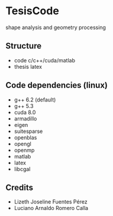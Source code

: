 # TesisCode
shape analysis and geometry processing

## Structure
- code c/c++/cuda/matlab
- thesis latex 

## Code dependencies (linux)
- g++ 6.2 (default)
- g++ 5.3
- cuda 8.0
- armadillo
- eigen
- suitesparse
- openblas
- opengl
- openmp
- matlab
- latex
- libcgal

## Credits
- Lizeth Joseline Fuentes Pérez
- Luciano Arnaldo Romero Calla


